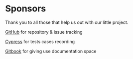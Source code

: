 # Sponsors

Thank you to all those that help us out with our little project.

[GitHub](https://github.com/tmjeee/fuyuko) for repository & issue tracking

[Cypress](https://dashboard.cypress.io/projects/ozp71m/runs) for tests cases recording

[Gitbook](https://fuyuko-org.gitbook.io/fuyuko/) for giving use documentation space

